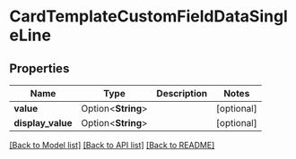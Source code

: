 # CardTemplateCustomFieldDataSingleLine

## Properties

Name | Type | Description | Notes
------------ | ------------- | ------------- | -------------
**value** | Option<**String**> |  | [optional]
**display_value** | Option<**String**> |  | [optional]

[[Back to Model list]](../README.md#documentation-for-models) [[Back to API list]](../README.md#documentation-for-api-endpoints) [[Back to README]](../README.md)



